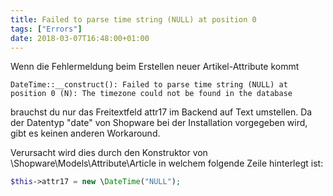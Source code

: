 ```yaml
---
title: Failed to parse time string (NULL) at position 0
tags: ["Errors"]
date: 2018-03-07T16:48:00+01:00
---
```


Wenn die Fehlermeldung beim Erstellen neuer Artikel-Attribute kommt
```
DateTime::__construct(): Failed to parse time string (NULL) at position 0 (N): The timezone could not be found in the database
```

brauchst du nur das Freitextfeld attr17 im Backend auf Text umstellen.
Da der Datentyp "date" von Shopware bei der Installation vorgegeben wird, gibt es keinen anderen Workaround.

Verursacht wird dies durch den Konstruktor von \Shopware\Models\Attribute\Article in welchem folgende Zeile hinterlegt ist:

```php
$this->attr17 = new \DateTime("NULL");
```

